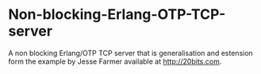 # Non-blocking-Erlang-OTP-TCP-server

A non blocking Erlang/OTP TCP server that is generalisation and estension form the example by Jesse Farmer available at http://20bits.com.
